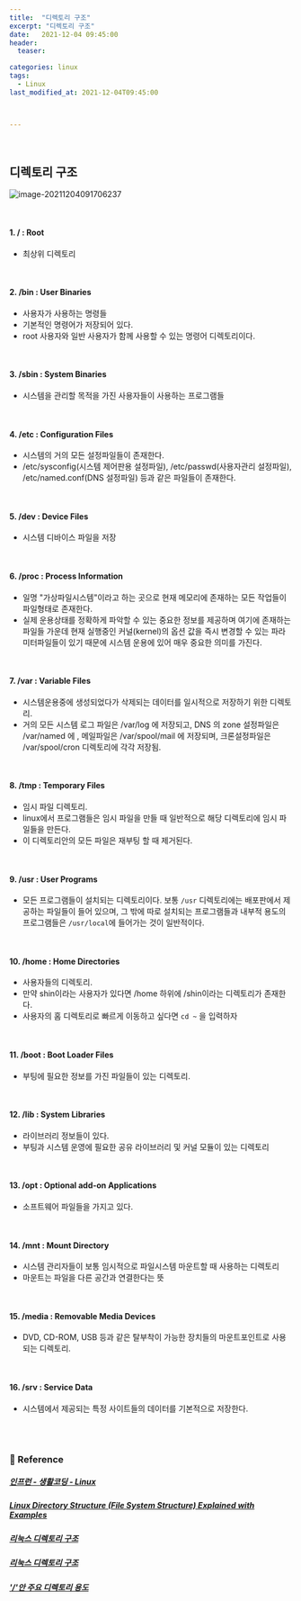 ```yaml
---
title:  "디렉토리 구조"
excerpt: "디렉토리 구조"
date:   2021-12-04 09:45:00 
header:
  teaser:

categories: linux
tags:
  - Linux
last_modified_at: 2021-12-04T09:45:00



---
```


<br/>

## 디렉토리 구조

![image-20211204091706237](https://raw.githubusercontent.com/ShinDongHun1/image_repo/main/img/image-20211204091706237.png)

<br/>

#### 1. /  : Root 

- 최상위 디렉토리

<br/>

#### 2. /bin : User Binaries

- 사용자가 사용하는 명령들
- 기본적인 명령어가 저장되어 있다.
- root 사용자와 일반 사용자가 함께 사용할 수 있는 명령어 디렉토리이다.

<br/>

#### 3. /sbin : System Binaries

- 시스템을 관리할 목적을 가진 사용자들이 사용하는 프로그램들

<br/>

#### 4. /etc : Configuration Files

- 시스템의 거의 모든 설정파일들이 존재한다.
- /etc/sysconfig(시스템 제어판용 설정파일), /etc/passwd(사용자관리 설정파일), /etc/named.conf(DNS 설정파일) 등과 같은 파일들이 존재한다.

<br/>

#### 5. /dev : Device Files

- 시스템 디바이스 파일을 저장

<br/>

#### 6. /proc : Process Information

- 일명 "가상파일시스템"이라고 하는 곳으로 현재 메모리에 존재하는 모든 작업들이 파일형태로 존재한다.
- 실제 운용상태를 정확하게 파악할 수 있는 중요한 정보를 제공하며 여기에 존재하는 파일들 가운데 현재 실행중인 커널(kernel)의 옵션 값을 즉시 변경할 수 있는 파라미터파일들이 있기 때문에 시스템 운용에 있어 매우 중요한 의미를 가진다.

<br/>

#### 7. /var : Variable Files

- 시스템운용중에 생성되었다가 삭제되는 데이터를 일시적으로 저장하기 위한 디렉토리. 
- 거의 모든 시스템 로그 파일은 /var/log 에 저장되고, DNS 의 zone 설정파일은 /var/named 에 , 메일파일은 /var/spool/mail 에 저장되며, 크론설정파일은 /var/spool/cron 디렉토리에 각각 저장됨.

<br/>

#### 8. /tmp : Temporary Files

- 임시 파일 디렉토리. 
- linux에서 프로그램들은 임시 파일을 만들 때 일반적으로 해당 디렉토리에 임시 파일들을 만든다.
- 이 디렉토리안의 모든 파일은 재부팅 할 때 제거된다.

<br/>

#### 9. /usr : User Programs

- 모든 프로그램들이 설치되는 디렉토리이다. 보통 `/usr` 디렉토리에는 배포판에서 제공하는 파일들이 들어 있으며, 그 밖에 따로 설치되는 프로그램들과 내부적 용도의 프로그램들은 `/usr/local`에 들어가는 것이 일반적이다.

<br/>

#### 10. /home : Home Directories

- 사용자들의 디렉토리.
- 만약 shin이라는 사용자가 있다면 /home 하위에 /shin이라는 디렉토리가 존재한다.
- 사용자의 홈 디렉토리로 빠르게 이동하고 싶다면 `cd ~` 을 입력하자

<br/>

#### 11. /boot : Boot Loader Files

- 부팅에 필요한 정보를 가진 파일들이 있는 디렉토리.

<br/>

#### 12. /lib : System Libraries

- 라이브러리 정보들이 있다.
- 부팅과 시스템 운영에 필요한 공유 라이브러리 및 커널 모듈이 있는 디렉토리

<br/>

#### 13. /opt : Optional add-on Applications

- 소프트웨어 파일들을 가지고 있다.

<br/>

#### 14. /mnt : Mount Directory

- 시스템 관리자들이 보통 임시적으로 파일시스템 마운트할 때 사용하는 디렉토리
- 마운트는 파일을 다른 공간과 연결한다는 뜻

<br/>

#### 15. /media : Removable Media Devices

- DVD, CD-ROM, USB 등과 같은 탈부착이 가능한 장치들의 마운트포인트로 사용되는 디렉토리.

<br/>

#### 16. /srv : Service Data

- 시스템에서 제공되는 특정 사이트들의 데이터를 기본적으로 저장한다.

<br/>

<br/>

### 📔 Reference

##### [인프런 - 생활코딩 - Linux](https://www.inflearn.com/course/%EC%83%9D%ED%99%9C%EC%BD%94%EB%94%A9-%EB%A6%AC%EB%88%85%EC%8A%A4-%EA%B0%95%EC%A2%8C/dashboard)

##### [Linux Directory Structure (File System Structure) Explained with Examples](https://www.thegeekstuff.com/2010/09/linux-file-system-structure/)

##### [리눅스 디렉토리 구조](https://webdir.tistory.com/101)

##### [리눅스 디렉토리 구조](https://www.morenice.kr/31)

##### ['/'안 주요 디렉토리 용도](https://it-serial.tistory.com/42)
